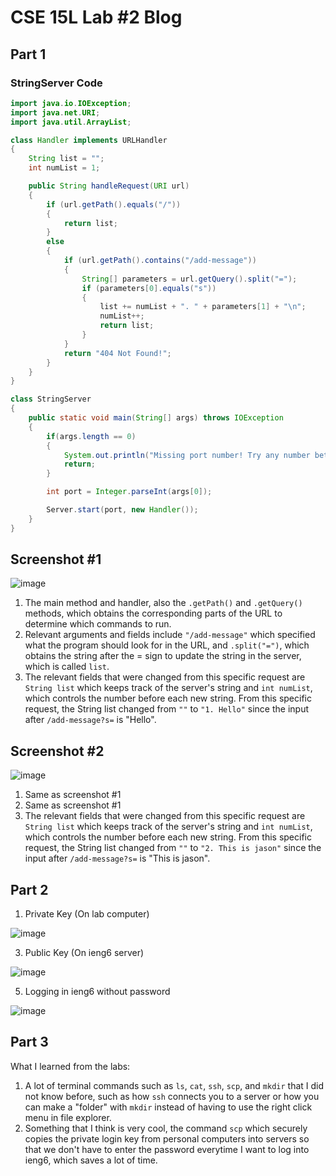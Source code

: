 # CSE 15L Lab #2 Blog


## Part 1
### StringServer Code
```java
import java.io.IOException;
import java.net.URI;
import java.util.ArrayList;

class Handler implements URLHandler 
{
    String list = "";
    int numList = 1;

    public String handleRequest(URI url) 
    {
        if (url.getPath().equals("/")) 
        {
            return list;
        } 
        else 
        {
            if (url.getPath().contains("/add-message")) 
            {
                String[] parameters = url.getQuery().split("=");
                if (parameters[0].equals("s")) 
                {
                    list += numList + ". " + parameters[1] + "\n";
                    numList++;
                    return list;
                }
            }
            return "404 Not Found!";
        }
    }
}

class StringServer 
{
    public static void main(String[] args) throws IOException 
    {
        if(args.length == 0)
        {
            System.out.println("Missing port number! Try any number between 1024 to 49151");
            return;
        }

        int port = Integer.parseInt(args[0]);

        Server.start(port, new Handler());
    }
}
```
## Screenshot #1
![image](https://github.com/goondocx/cse15l-lab-reports/assets/100145953/56b807f6-a666-4b8f-992e-6013d0aef023)
1. The main method and handler, also the `.getPath()` and `.getQuery()` methods, which obtains the corresponding parts of the URL to determine which commands to run.
2. Relevant arguments and fields include `"/add-message"` which specified what the program should look for in the URL, and `.split("=")`, which obtains the string after the = sign to update the string in the server, which is called `list`.
3. The relevant fields that were changed from this specific request are `String list` which keeps track of the server's string and `int numList`, which controls the number before each new string. From this specific request, the String list changed from `""` to `"1. Hello"` since the input after `/add-message?s=` is "Hello".

## Screenshot #2
![image](https://github.com/goondocx/cse15l-lab-reports/assets/100145953/ad1c9bcf-f402-4de2-9334-7c130f55774d)
1. Same as screenshot #1
2. Same as screenshot #1
3. The relevant fields that were changed from this specific request are `String list` which keeps track of the server's string and `int numList`, which controls the number before each new string. From this specific request, the String list changed from `""` to `"2. This is jason"` since the input after `/add-message?s=` is "This is jason".


## Part 2
1. Private Key (On lab computer)

![image](https://github.com/goondocx/cse15l-lab-reports/assets/100145953/9b4982ee-bd5c-43c5-a012-149fa72a6bed)



3. Public Key (On ieng6 server)

![image](https://github.com/goondocx/cse15l-lab-reports/assets/100145953/68e155ca-3f47-438d-a64d-f622491537d4)



5. Logging in ieng6 without password

![image](https://github.com/goondocx/cse15l-lab-reports/assets/100145953/89da8302-0908-4250-bf9a-96e2712c0531)


## Part 3
What I learned from the labs:
1. A lot of terminal commands such as `ls`, `cat`, `ssh`, `scp`, and `mkdir` that I did not know before, such as how `ssh` connects you to a server or how you can make a "folder" with `mkdir` instead of having to use the right click menu in file explorer.
2. Something that I think is very cool, the command `scp` which securely copies the private login key from personal computers into servers so that we don't have to enter the password everytime I want to log into ieng6, which saves a lot of time.
